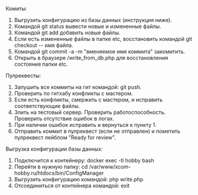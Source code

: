 Комиты:
1. Выгрузить конфигурацию из базы данных (инструкция ниже).
2. Командой git status вывести новые и измененные файлы.
3. Командой git add добавить новые файлы.
4. Если есть измененные файлы в папке etc, восстановить командой git checkout -- имя файла.
5. Командой git commit -a -m "вменяемое имя коммита" закомитить.
6. Открыть в браузере /write_from_db.php для восстановления состояния папки etc.

Пулреквесты:
1. Запушить все коммиты на гит командой: git push.
2. Проверить по гитхабу конфликты с мастером.
3. Если есть конфликты, смержить с мастером, и исправить соответствующие файлы.
4. Злить на тестовый сервер. Проверить работоспособность. Проверить отсутствие ошибок в логах.
5. При наличии ошибок исправить и вернуться к пункту 1.
6. Отправить коммит в пулреквест (если не отправлен) и пометить пулреквест лейблом "Ready for review".

Выгрузка конфигурации базы данных:
1. Подключится к контейнеру: docker exec -ti hobby bash
2. Перейти в нужную папку: cd /var/www/xcom-hobby.ru/htdocs/bin/ConfigManager
3. Выгрузить конфигурацию командой: php write.php
4. Отсоединиться от контейнера командой: exit
